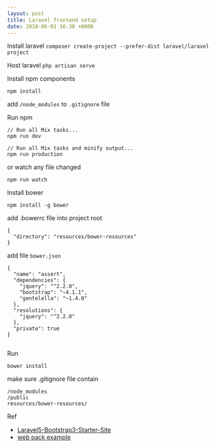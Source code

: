 ```yaml
---
layout: post
title: Laravel frontend setup
date: 2018-06-01 16:30 +0000
---
```



Install laravel
`composer create-project --prefer-dist laravel/laravel project`


Host laravel
`php artisan serve`



Install npm components
```
npm install
```

add `/node_modules` to `.gitignore` file


Run npm
```
// Run all Mix tasks...
npm run dev

// Run all Mix tasks and minify output...
npm run production
```

or watch any file changed
```
npm run watch
```


Install bower
```
npm install -g bower
```

add .bowerrc file into project root
```
{
  "directory": "resources/bower-resources"
}
```



add file `bower.json`
```
{
  "name": "assert",
  "dependencies": {
    "jquery": "^2.2.0",
    "bootstrap": "~4.1.1",
    "gentelella": "~1.4.0"
  },
  "resolutions": {
    "jquery": "^2.2.0"
  },
  "private": true
}


```


Run
```
bower install
```

make sure .gitignore file contain
```
/node_modules
/public
resources/bower-resources/
```





Ref
 - [Laravel5-Bootstrap3-Starter-Site](https://github.com/Askedio/Laravel5-Bootstrap3-Starter-Site) 
 - [web pack example](https://github.com/ehsanhasani/laravel-5-angular-4/blob/master/webpack.mix.js)